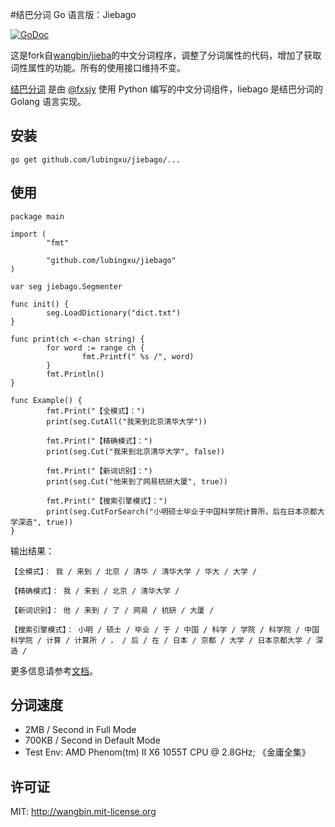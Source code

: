 #结巴分词 Go 语言版：Jiebago

[![GoDoc](https://godoc.org/github.com/wangbin/jiebago?status.svg)](https://godoc.org/github.com/wangbin/jiebago)

这是fork自[wangbin/jieba](https://github.com/fxsjy/jieba)的中文分词程序，调整了分词属性的代码，增加了获取词性属性的功能。所有的使用接口维持不变。

[结巴分词](https://github.com/fxsjy/jieba) 是由 [@fxsjy](https://github.com/fxsjy) 使用 Python 编写的中文分词组件，Iiebago 是结巴分词的 Golang 语言实现。

## 安装

```
go get github.com/lubingxu/jiebago/...
```

## 使用

```
package main

import (
        "fmt"

        "github.com/lubingxu/jiebago"
)

var seg jiebago.Segmenter

func init() {
        seg.LoadDictionary("dict.txt")
}

func print(ch <-chan string) {
        for word := range ch {
                fmt.Printf(" %s /", word)
        }
        fmt.Println()
}

func Example() {
        fmt.Print("【全模式】：")
        print(seg.CutAll("我来到北京清华大学"))

        fmt.Print("【精确模式】：")
        print(seg.Cut("我来到北京清华大学", false))

        fmt.Print("【新词识别】：")
        print(seg.Cut("他来到了网易杭研大厦", true))

        fmt.Print("【搜索引擎模式】：")
        print(seg.CutForSearch("小明硕士毕业于中国科学院计算所，后在日本京都大学深造", true))
}
```
输出结果：

```
【全模式】： 我 / 来到 / 北京 / 清华 / 清华大学 / 华大 / 大学 /

【精确模式】： 我 / 来到 / 北京 / 清华大学 /

【新词识别】： 他 / 来到 / 了 / 网易 / 杭研 / 大厦 /

【搜索引擎模式】： 小明 / 硕士 / 毕业 / 于 / 中国 / 科学 / 学院 / 科学院 / 中国科学院 / 计算 / 计算所 / ， / 后 / 在 / 日本 / 京都 / 大学 / 日本京都大学 / 深造 /
```

更多信息请参考[文档](https://godoc.org/github.com/wangbin/jiebago)。

## 分词速度

 - 2MB / Second in Full Mode
 - 700KB / Second in Default Mode
 - Test Env: AMD Phenom(tm) II X6 1055T CPU @ 2.8GHz; 《金庸全集》 

## 许可证

MIT: http://wangbin.mit-license.org
